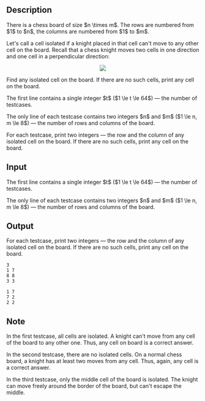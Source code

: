 ## Description

<div><p>There is a chess board of size $n \times m$. The rows are numbered from $1$ to $n$, the columns are numbered from $1$ to $m$.</p><p>Let's call a cell <span class="tex-font-style-it">isolated</span> if a knight placed in that cell can't move to any other cell on the board. Recall that a chess knight moves two cells in one direction and one cell in a perpendicular direction: </p><center> <img class="tex-graphics" src="file://LiDJXqul.png" style="max-width: 100.0%;max-height: 100.0%;"> </center><p>Find any <span class="tex-font-style-it">isolated</span> cell on the board. If there are no such cells, print any cell on the board.</p></div><div class="input-specification"><p>The first line contains a single integer $t$ ($1 \le t \le 64$)&nbsp;— the number of testcases.</p><p>The only line of each testcase contains two integers $n$ and $m$ ($1 \le n, m \le 8$)&nbsp;— the number of rows and columns of the board.</p></div><div class="output-specification"><p>For each testcase, print two integers&nbsp;— the row and the column of any <span class="tex-font-style-it">isolated</span> cell on the board. If there are no such cells, print any cell on the board.</p></div>

## Input

<p>The first line contains a single integer $t$ ($1 \le t \le 64$)&nbsp;— the number of testcases.</p><p>The only line of each testcase contains two integers $n$ and $m$ ($1 \le n, m \le 8$)&nbsp;— the number of rows and columns of the board.</p>

## Output

<p>For each testcase, print two integers&nbsp;— the row and the column of any <span class="tex-font-style-it">isolated</span> cell on the board. If there are no such cells, print any cell on the board.</p>





```input1|2,4
3
1 7
8 8
3 3
```




```output1
1 7
7 2
2 2
```



## Note

<p>In the first testcase, all cells are <span class="tex-font-style-it">isolated</span>. A knight can't move from any cell of the board to any other one. Thus, any cell on board is a correct answer.</p><p>In the second testcase, there are no <span class="tex-font-style-it">isolated</span> cells. On a normal chess board, a knight has at least two moves from any cell. Thus, again, any cell is a correct answer.</p><p>In the third testcase, only the middle cell of the board is <span class="tex-font-style-it">isolated</span>. The knight can move freely around the border of the board, but can't escape the middle.</p>
